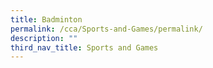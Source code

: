 ```yaml
---
title: Badminton
permalink: /cca/Sports-and-Games/permalink/
description: ""
third_nav_title: Sports and Games
---
```

